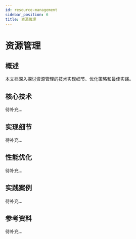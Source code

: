```yaml
---
id: resource-management
sidebar_position: 6
title: 资源管理
---
```


# 资源管理

## 概述

本文档深入探讨资源管理的技术实现细节、优化策略和最佳实践。

## 核心技术

待补充...

## 实现细节

待补充...

## 性能优化

待补充...

## 实践案例

待补充...

## 参考资料

待补充...

